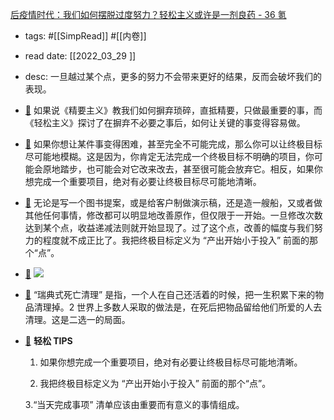 [后疫情时代：我们如何摆脱过度努力？轻松主义或许是一剂良药 - 36 氪](https://www.36kr.com/p/1675770661888009)

- tags: #[[SimpRead]] #[[内卷]]
- read date: [[2022_03_29  ]]
- desc: 一旦越过某个点，更多的努力不会带来更好的结果，反而会破坏我们的表现。
- [📌](<http://localhost:7026/pdf/后疫情时代：我们如何摆脱过度努力？轻松主义或许是一剂良药 - 36 氪#id=1648563000723>)  如果说《精要主义》教我们如何摒弃琐碎，直抵精要，只做最重要的事，而《轻松主义》探讨了在摒弃不必要之事后，如何让关键的事变得容易做。
- [📌](<http://localhost:7026/pdf/后疫情时代：我们如何摆脱过度努力？轻松主义或许是一剂良药 - 36 氪#id=1648563178584>)  如果你想让某件事变得困难，甚至完全不可能完成，那么你可以让终极目标尽可能地模糊。这是因为，你肯定无法完成一个终极目标不明确的项目，你可能会原地踏步，也可能会对它改来改去，甚至很可能会放弃它。相反，如果你想完成一个重要项目，绝对有必要让终极目标尽可能地清晰。
- [📌](<http://localhost:7026/pdf/后疫情时代：我们如何摆脱过度努力？轻松主义或许是一剂良药 - 36 氪#id=1648563326324>)  无论是写一个图书提案，或是给客户制做演示稿，还是造一艘船，又或者做其他任何事情，修改都可以明显地改善原作，但仅限于一开始。一旦修改次数达到某个点，收益递减法则就开始显现了。过了这个点，改善的幅度与我们努力的程度就不成正比了。我把终极目标定义为 “产出开始小于投入” 前面的那个“点”。
- [📌](<http://localhost:7026/pdf/后疫情时代：我们如何摆脱过度努力？轻松主义或许是一剂良药 - 36 氪#id=1648563352030>)  ![](https://img.36krcdn.com/20220329/v2_01351feff0064fbf9be29641ea508f4d_img_000)
- [📌](<http://localhost:7026/pdf/后疫情时代：我们如何摆脱过度努力？轻松主义或许是一剂良药 - 36 氪#id=1648565024092>)  “瑞典式死亡清理” 是指，一个人在自己还活着的时候，把一生积累下来的物品清理掉。2 世界上多数人采取的做法是，在死后把物品留给他们所爱的人去清理。这是二选一的局面。
- [📌](<http://localhost:7026/pdf/后疫情时代：我们如何摆脱过度努力？轻松主义或许是一剂良药 - 36 氪#id=1648565054530>)  **轻松 TIPS**
  
  1. 如果你想完成一个重要项目，绝对有必要让终极目标尽可能地清晰。
  
  2. 我把终极目标定义为 “产出开始小于投入” 前面的那个“点”。
  
  3.“当天完成事项” 清单应该由重要而有意义的事情组成。